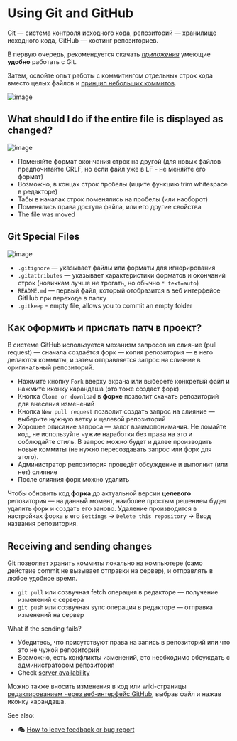 # Using Git and GitHub

Git — система контроля исходного кода, репозиторий — хранилище исходного кода, GitHub — хостинг репозиториев.

В первую очередь, рекомендуется скачать [*приложения*](../english/Developer-Guide/Must-Have.md#git-and-github-integration) умеющие **удобно** работать с Git.

Затем, освойте опыт работы с коммитингом отдельных строк кода вместо целых файлов и [принцип небольших коммитов](https://ahitrin.github.io/work/2012/07/15/Микрокоммиты-в-git/).

![image](https://cloud.githubusercontent.com/assets/359239/5745722/ab3d336e-9bdf-11e4-8001-fc7316e8155b.gif)

## What should I do if the entire file is displayed as changed?

![image](https://user-images.githubusercontent.com/3642643/38783049-9cb36556-4105-11e8-9f31-fabde2f65e81.png)

- Поменяйте формат окончания строк на другой (для новых файлов предпочитайте CRLF, но если файл уже в LF - не меняйте его формат)
- Возможно, в концах строк пробелы (ищите функцию trim whitespace в редакторе)
- Табы в началах строк поменялись на пробелы (или наоборот)
- Поменялись права доступа файла, или его другие свойства
- The file was moved

## Git Special Files

![image](https://user-images.githubusercontent.com/3642643/38783115-9673f222-4106-11e8-9dc3-a964be1919b9.png)

- `.gitignore` — указывает файлы или форматы для игнорирования
- `.gitattributes` — указывает характеристики форматов и окончаний строк (новичкам лучше не трогать, но обычно `* text=auto`)
- `README.md` — первый файл, который отобразится в веб интерфейсе GitHub при переходе в папку
- `.gitkeep` - empty file, allows you to commit an empty folder

## Как оформить и прислать патч в проект?

В системе GitHub используется механизм запросов на слияние (pull request) — сначала создаётся форк — копия репозитория — в него делаются коммиты, и затем отправляется запрос на слияние в оригинальный репозиторий.

- Нажмите кнопку `Fork` вверху экрана или выберете конкретый файл и нажмите иконку карандаша (это тоже создаст форк)
- Кнопка `Clone or download` в **форке** позволит скачать репозиторий для внесения изменений
- Кнопка `New pull request` позволит создать запрос на слияние — выберите нужную ветку и целевой репозиторий
- Хорошее описание запроса — залог взаимопонимания. Не ломайте код, не используйте чужие наработки без права на это и соблюдайте стиль. В запрос можно будет и далее производить новые коммиты (не нужно пересоздавать запрос или форк для этого).
- Администратор репозитория проведёт обсуждение и выполнит (или нет) слияние
- После слияния форк можно удалить

Чтобы обновить код **форка** до актуальной версии **целевого** репозитория — на данный момент, наиболее простым решением будет удалить форк и создать его заново. Удаление производится в настройках форка в его `Settings` -> `Delete this repository` -> Ввод названия репозитория.

## Receiving and sending changes

Git позволяет хранить коммиты локально на компьютере (само действие commit не вызывает отправки на сервер), и отправлять в любое удобное время.

- `git pull` или созвучная fetch операция в редакторе — получение изменений с сервера
- `git push` или созвучная sync операция в редакторе — отправка изменений на сервер

What if the sending fails?

- Убедитесь, что присутствуют права на запись в репозиторий или что это не чужой репозиторий
- Возможно, есть конфликты изменений, это необходимо обсуждать с администратором репозитория
- Check [server availability](https://status.github.com/messages)

Можно также вносить изменения в код или wiki-страницы [редактированием через веб-интерфейс GitHub](../User-Guide/Wiki-How.md), выбрав файл и нажав иконку карандаша.

See also:

* :performing_arts: [How to leave feedback or bug report](../User-Guide/Issues.md)
